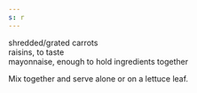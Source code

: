 ```yaml
---
s: r
---
```


shredded/grated carrots  
raisins, to taste  
mayonnaise, enough to hold ingredients together 

Mix together and serve alone or on a lettuce leaf. 


